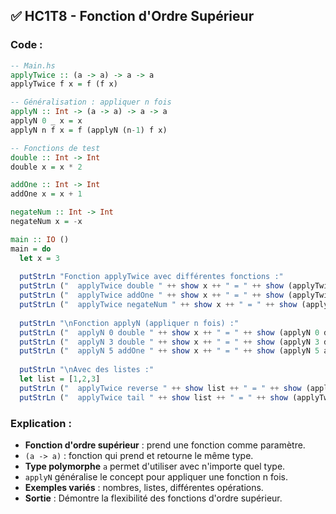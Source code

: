 
## ✅ HC1T8 - Fonction d'Ordre Supérieur

### Code :

```haskell
-- Main.hs
applyTwice :: (a -> a) -> a -> a
applyTwice f x = f (f x)

-- Généralisation : appliquer n fois
applyN :: Int -> (a -> a) -> a -> a
applyN 0 _ x = x
applyN n f x = f (applyN (n-1) f x)

-- Fonctions de test
double :: Int -> Int
double x = x * 2

addOne :: Int -> Int
addOne x = x + 1

negateNum :: Int -> Int
negateNum x = -x

main :: IO ()
main = do
  let x = 3
  
  putStrLn "Fonction applyTwice avec différentes fonctions :"
  putStrLn ("  applyTwice double " ++ show x ++ " = " ++ show (applyTwice double x))
  putStrLn ("  applyTwice addOne " ++ show x ++ " = " ++ show (applyTwice addOne x))
  putStrLn ("  applyTwice negateNum " ++ show x ++ " = " ++ show (applyTwice negateNum x))
  
  putStrLn "\nFonction applyN (appliquer n fois) :"
  putStrLn ("  applyN 0 double " ++ show x ++ " = " ++ show (applyN 0 double x))
  putStrLn ("  applyN 3 double " ++ show x ++ " = " ++ show (applyN 3 double x))
  putStrLn ("  applyN 5 addOne " ++ show x ++ " = " ++ show (applyN 5 addOne x))
  
  putStrLn "\nAvec des listes :"
  let list = [1,2,3]
  putStrLn ("  applyTwice reverse " ++ show list ++ " = " ++ show (applyTwice reverse list))
  putStrLn ("  applyTwice tail " ++ show list ++ " = " ++ show (applyTwice tail list))
```

### Explication :

* **Fonction d'ordre supérieur** : prend une fonction comme paramètre.
* `(a -> a)` : fonction qui prend et retourne le même type.
* **Type polymorphe** `a` permet d'utiliser avec n'importe quel type.
* `applyN` généralise le concept pour appliquer une fonction n fois.
* **Exemples variés** : nombres, listes, différentes opérations.
* **Sortie** : Démontre la flexibilité des fonctions d'ordre supérieur.
